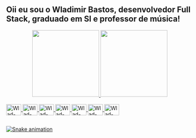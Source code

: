 ## Oii eu sou o Wladimir Bastos, desenvolvedor Full Stack, graduado em SI e professor de música!

<div align="center">
  <a href="https://github.com/wladimirbastos">
  <img height="180em" src="https://github-readme-stats.vercel.app/api?username=wladimirbastos&show_icons=true&theme=dracula&include_all_commits=true&count_private=true"/>
  <img height="180em" src="https://github-readme-stats.vercel.app/api/top-langs/?username=wladimirbastos&layout=compact&langs_count=7&theme=dracula"/>
</div>
<div style="display: inline_block"><br>
  <img align="center" alt="Wlad-Java" height="30" width="40" src="https://cdn.jsdelivr.net/gh/devicons/devicon/icons/java/java-original.svg">
  <img align="center" alt="Wlad-Js" height="30" width="40" src="https://cdn.jsdelivr.net/gh/devicons/devicon/icons/javascript/javascript-original.svg">
  <img align="center" alt="Wlad-HTML" height="30" width="40" src="https://cdn.jsdelivr.net/gh/devicons/devicon/icons/html5/html5-original.svg">
  <img align="center" alt="Wlad-CSS" height="30" width="40" src="https://cdn.jsdelivr.net/gh/devicons/devicon/icons/css3/css3-original.svg">
  <img align="center" alt="Wlad-AndroidStudio" height="30" width="40" src="https://cdn.jsdelivr.net/gh/devicons/devicon/icons/androidstudio/androidstudio-original.svg">
  <img align="center" alt="Wlad-PHP" height="30" width="40" src="https://cdn.jsdelivr.net/gh/devicons/devicon/icons/php/php-original.svg">
  <img align="center" alt="Wlad-MySql" height="30" width="40" src="https://cdn.jsdelivr.net/gh/devicons/devicon/icons/mysql/mysql-original.svg">
</div>

##

<div> 
  
  ![Snake animation](https://github.com/wladimirbastos/wladimirbastos/blob/output/github-contribution-grid-snake.svg)
 
</div>
